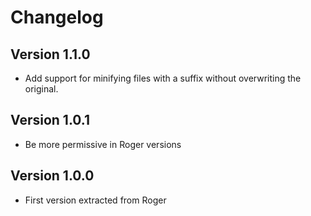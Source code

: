# Changelog

## Version 1.1.0
* Add support for minifying files with a suffix without overwriting the original.

## Version 1.0.1
* Be more permissive in Roger versions

## Version 1.0.0
* First version extracted from Roger